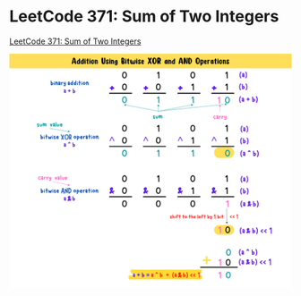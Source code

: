 # LeetCode 371: Sum of Two Integers
[LeetCode 371: Sum of Two Integers](https://yuminlee2.medium.com/leetcode-371-sum-of-two-integers-f36bdf4317c)

![sum of two integers-summary-card](https://github.com/ClaireLee22/Leetcode/blob/main/LeetCode%20371-%20Sum%20of%20two%20integers/images/Addition%20using%20Bitwise%20XOR%20and%20AND%20Operations.png)
